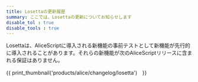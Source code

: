 ```yaml
---
title: Losettaの更新履歴
summary: ここでは、Losettaの更新についてお知らせします
disable_tol : true
disable_tools : true
---
```

Losettaは、AliceScriptに導入される新機能の事前テストとして新機能が先行的に導入されることがあります。それらの新機能が次のAliceScriptリリースに含まれる保証はありません。

{{ print_thumbnail('products/alice/changelog/losetta')　}}